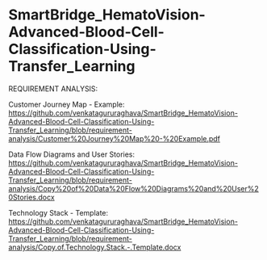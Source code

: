 # SmartBridge_HematoVision-Advanced-Blood-Cell-Classification-Using-Transfer_Learning

REQUIREMENT ANALYSIS:

Customer Journey Map - Example: https://github.com/venkatagururaghava/SmartBridge_HematoVision-Advanced-Blood-Cell-Classification-Using-Transfer_Learning/blob/requirement-analysis/Customer%20Journey%20Map%20-%20Example.pdf

Data Flow Diagrams and User Stories: https://github.com/venkatagururaghava/SmartBridge_HematoVision-Advanced-Blood-Cell-Classification-Using-Transfer_Learning/blob/requirement-analysis/Copy%20of%20Data%20Flow%20Diagrams%20and%20User%20Stories.docx

Technology Stack - Template: https://github.com/venkatagururaghava/SmartBridge_HematoVision-Advanced-Blood-Cell-Classification-Using-Transfer_Learning/blob/requirement-analysis/Copy.of.Technology.Stack.-.Template.docx
